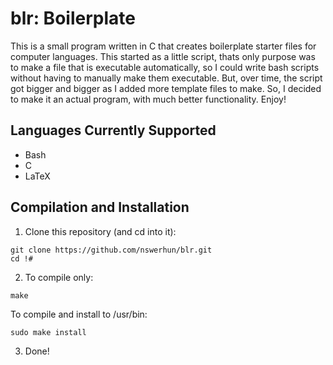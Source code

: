 # blr: Boilerplate

This is a small program written in C that creates boilerplate starter files for computer languages. This started as a little script, thats only purpose was to make a file that is executable automatically, so I could write bash scripts without having to manually make them executable. But, over time, the script got bigger and bigger as I added more template files to make. So, I decided to make it an actual program, with much better functionality. Enjoy! 

## Languages Currently Supported
- Bash
- C
- LaTeX

## Compilation and Installation
1. Clone this repository (and cd into it):
```
git clone https://github.com/nswerhun/blr.git
cd !#
```
2. To compile only:
```
make
```
To compile and install to /usr/bin:
```
sudo make install
```
3. Done!
